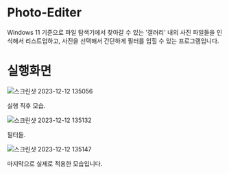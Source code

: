 # Photo-Editer

Windows 11 기준으로 파일 탐색기에서 찾아갈 수 있는 '갤러리' 내의 사진 파일들을 인식해서 리스트업하고, 사진을 선택해서 간단하게 필터를 입힐 수 있는 프로그램입니다.

# 실행화면
![스크린샷 2023-12-12 135056](https://github.com/CommercialCrew/PhotoEditor/assets/101386134/07bf3542-9fd6-41d7-8825-afd3868b78cd)

실행 직후 모습.

![스크린샷 2023-12-12 135132](https://github.com/CommercialCrew/PhotoEditor/assets/101386134/4455d8e9-aeed-4e50-9b41-0fb303dfccb8)

필터들.

![스크린샷 2023-12-12 135147](https://github.com/CommercialCrew/PhotoEditor/assets/101386134/6f9ddaf9-6261-4d83-bb77-7cc53f82adf6)

마지막으로 실제로 적용한 모습입니다.
